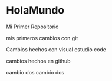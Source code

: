 # HolaMundo
Mi Primer Repositorio

mis primeros cambios con git

Cambios hechos con visual estudio code

cambios hechos en github

cambio dos
cambio dos
